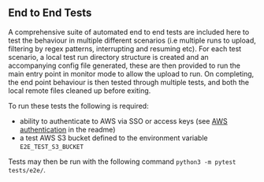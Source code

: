 ## End to End Tests

A comprehensive suite of automated end to end tests are included here to test the behaviour in multiple different scenarios (i.e multiple runs to upload, filtering by regex patterns, interrupting and resuming etc). For each test scenario, a local test run directory structure is created and an accompanying config file generated, these are then provided to run the main entry point in monitor mode to allow the upload to run. On completing, the end point behaviour is then tested through multiple tests, and both the local remote files cleaned up before exiting.

To run these tests the following is required:
* ability to authenticate to AWS via SSO or access keys (see [AWS authentication](https://github.com/eastgenomics/s3_upload?tab=readme-ov-file#authentication) in the readme)
* a test AWS S3 bucket defined to the environment variable `E2E_TEST_S3_BUCKET`

Tests may then be run with the following command `python3 -m pytest tests/e2e/`.